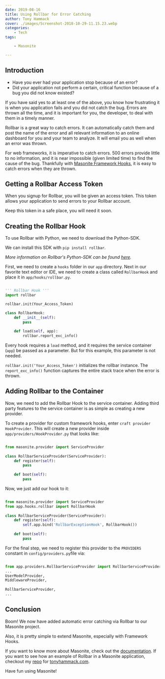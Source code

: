 ```yaml
---
date: 2019-08-16
title: Using Rollbar for Error Catching
author: Tony Hammack
cover: ./images/Screenshot-2018-10-29-11.15.23.webp
categories:
    - Tech
tags:

    - Masonite

---
```


## Introduction

- Have you ever had your application stop because of an error? 
- Did your application not perform a certain, critical function because of a bug you did not know existed?

If you have said yes to at least one of the above, you know how frustrating it is when you application fails and you did not catch the bug. Errors are thrown all the time, and it is important for you, the developer, to deal with them in a timely manner. 

Rollbar is a great way to catch errors. It can automatically catch them and post the name of the error and all relevant information to an online dashboard for you and your team to analyze. It will email you as well when an error was thrown.

For web frameworks, it is imperative to catch errors. 500 errors provide little to no information, and it is near impossible (given limited time) to find the cause of the bug. Thankfully with [Masonite Framework Hooks](https://docs.masoniteproject.com/useful-features/framework-hooks), it is easy to catch errors when they are thrown. 

## Getting a Rollbar Access Token

When you signup for Rollbar, you will be given an access token. This token allows your application to send errors to your Rollbar account. 

Keep this token in a safe place, you will need it soon.

## Creating the Rollbar Hook

To use Rollbar with Python, we need to download the Python-SDK. 

We can install this SDK with `pip install rollbar`. 

_More information on Rollbar's Python-SDK can be found [here](https://docs.rollbar.com/docs/python)._


First, we need to create a `hooks` folder in our `app` directory. Next in our favorite text editor or IDE, we need to create a class called `RollbarHook` and place it in `app/hooks/rollbar.py`. 

```python

''' Rollbar Hook '''
import rollbar

rollbar.init(Your_Access_Token)

class RollbarHook:
    def __init__(self):
        pass
    
    def load(self, app):
        rollbar.report_exc_info()

```

Every hook requires a `load` method, and it requires the service container (`app`) be passed as a parameter. But for this example, this parameter is not needed.

`rollbar.init('Your_Access_Token')` initializes the rollbar instance. The `report_exc_info()` function captures the entire stack trace when the error is thrown.

## Adding Rollbar to the Container

Now, we need to add the Rollbar Hook to the service container. Adding third party features to the service container is as simple as creating a new provider. 

To create a provider for custom framework hooks, enter `craft provider HookProvider`. This will create a new provider inside `app/providers/HookProvider.py` that looks like:

```python

from masonite.provider import ServiceProvider
​
class RollbarServiceProvider(ServiceProvider):
    def register(self): 
        pass
​
    def boot(self): 
        pass

```

Now, we just add our hook to it:

```python

from masonite.provider import ServiceProvider
from app.hooks.rollbar import RollbarHook
​
class RollbarServiceProvider(ServiceProvider):
    def register(self): 
        self.app.bind('RollbarExceptionHook', RollbarHook())
​
    def boot(self): 
        pass

```

For the final step, we need to register this provider to the `PROVIDERS` constant in `config/providers.py`file via: 

```python

from app.providers.RollbarServiceProvider import RollbarServiceProvider
...
UserModelProvider,
MiddlewareProvider,
​
RollbarServiceProvider,
...

```

## Conclusion

Boom! We now have added automatic error catching via Rollbar to our Masonite project. 

Also, it is pretty simple to extend Masonite, especially with Framework Hooks. 

If you want to know more about Masonite, check out the [documentation](https://docs.masoniteproject.com/). If you want to see how an example of Rollbar in a Masonite application, checkout my [repo](https://github.com/hammacktony/heroku-site) for [tonyhammack.com](tonyhammack.com).
 
Have fun using Masonite!